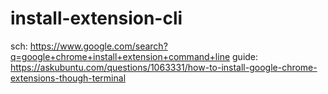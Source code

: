 # install-extension-cli
sch: https://www.google.com/search?q=google+chrome+install+extension+command+line guide: https://askubuntu.com/questions/1063331/how-to-install-google-chrome-extensions-though-terminal
